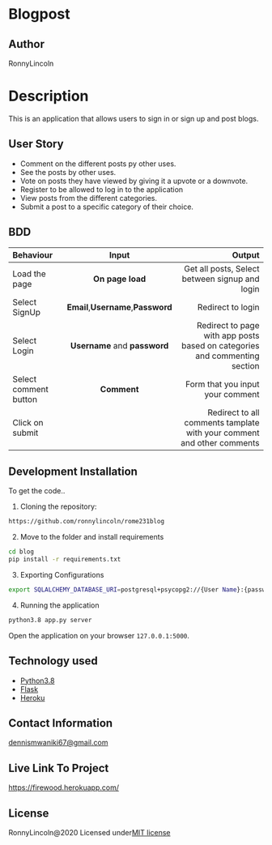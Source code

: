 # Blogpost

## Author

RonnyLincoln

# Description

This is an application that allows users to sign in or sign up and post blogs.

## User Story

- Comment on the different posts py other uses.
- See the  posts by other uses.
- Vote on posts they have viewed by giving it a upvote or a downvote.
- Register to be allowed to log in to the application
- View posts from the different categories.
- Submit a post to a specific category of their choice.

## BDD

| Behaviour             |                Input                |                                                                       Output |
| :-------------------- | :---------------------------------: | ---------------------------------------------------------------------------: |
| Load the page         |          **On page load**           |                               Get all posts, Select between signup and login |
| Select SignUp         | **Email**,**Username**,**Password** |                                                            Redirect to login |
| Select Login          |    **Username** and **password**    | Redirect to page with app posts based on categories and commenting section |
| Select comment button |             **Comment**             |                                             Form that you input your comment |
| Click on submit       |                                     |       Redirect to all comments tamplate with your comment and other comments |

## Development Installation

To get the code..

1. Cloning the repository:

```bash
https://github.com/ronnylincoln/rome231blog
```

2. Move to the folder and install requirements

```bash
cd blog
pip install -r requirements.txt
```

3. Exporting Configurations

```bash
export SQLALCHEMY_DATABASE_URI=postgresql+psycopg2://{User Name}:{password}@localhost/{database name}
```

4. Running the application

```bash
python3.8 app.py server
```

Open the application on your browser `127.0.0.1:5000`.

## Technology used

- [Python3.8](https://www.python.org/)
- [Flask](http://flask.pocoo.org/)
- [Heroku](https://heroku.com)

## Contact Information

dennismwaniki67@gmail.com

## Live Link To Project
https://firewood.herokuapp.com/





## License
  RonnyLincoln@2020
 Licensed under[MIT license](license)

